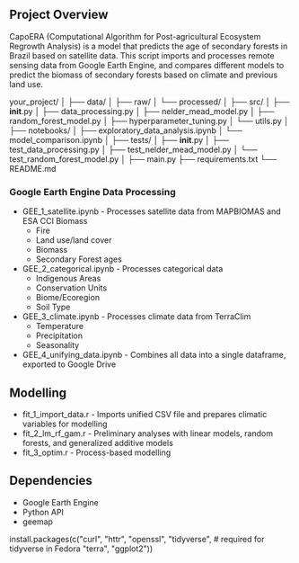 ## Project Overview
CapoERA (Computational Algorithm for Post-agricultural Ecosystem Regrowth Analysis) is a model that predicts the age of secondary forests in Brazil based on satellite data. This script imports and processes remote sensing data from Google Earth Engine, and compares different models to predict the biomass of secondary forests based on climate and previous land use.

your_project/
│
├── data/
│   ├── raw/
│   └── processed/
│
├── src/
│   ├── __init__.py
│   ├── data_processing.py
│   ├── nelder_mead_model.py
│   ├── random_forest_model.py
│   ├── hyperparameter_tuning.py
│   └── utils.py
│
├── notebooks/
│   ├── exploratory_data_analysis.ipynb
│   └── model_comparison.ipynb
│
├── tests/
│   ├── __init__.py
│   ├── test_data_processing.py
│   ├── test_nelder_mead_model.py
│   └── test_random_forest_model.py
│
├── main.py
├── requirements.txt
└── README.md



### Google Earth Engine Data Processing
- GEE_1_satellite.ipynb - Processes satellite data from MAPBIOMAS and ESA CCI Biomass
	- Fire
	- Land use/land cover
	- Biomass
	- Secondary Forest ages
- GEE_2_categorical.ipynb - Processes categorical data
	- Indigenous Areas
	- Conservation Units
	- Biome/Ecoregion
	- Soil Type
- GEE_3_climate.ipynb - Processes climate data from TerraClim
	- Temperature
	- Precipitation
	- Seasonality
- GEE_4_unifying_data.ipynb - Combines all data into a single dataframe, exported to Google Drive

## Modelling
- fit_1_import_data.r - Imports unified CSV file and prepares climatic variables for modelling
- fit_2_lm_rf_gam.r - Preliminary analyses with linear models, random forests, and generalized additive models	
- fit_3_optim.r - Process-based modelling

## Dependencies
- Google Earth Engine
- Python API
- geemap

install.packages(c("curl", "httr", "openssl", "tidyverse", # required for tidyverse in Fedora
                   "terra", "ggplot2"))
